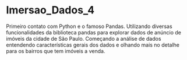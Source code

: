 # Imersao_Dados_4
Primeiro contato com Python e o famoso Pandas. Utilizando diversas funcionalidades da biblioteca pandas para explorar dados de anúncio de imóveis da cidade de São Paulo. Começando a análise de dados entendendo características gerais dos dados e olhando mais no detalhe para os bairros que tem imóveis a venda.
